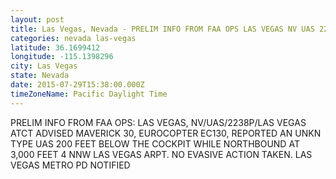 ```yaml
---
layout: post
title: Las Vegas, Nevada - PRELIM INFO FROM FAA OPS LAS VEGAS NV UAS 2238P LAS VEGAS ATCT ADVISED MAVERICK
categories: nevada las-vegas
latitude: 36.1699412
longitude: -115.1398296
city: Las Vegas
state: Nevada
date: 2015-07-29T15:38:00.000Z
timeZoneName: Pacific Daylight Time
---
```


PRELIM INFO FROM FAA OPS: LAS VEGAS, NV/UAS/2238P/LAS VEGAS ATCT ADVISED MAVERICK 30, EUROCOPTER EC130, REPORTED AN UNKN TYPE UAS 200 FEET BELOW THE COCKPIT WHILE NORTHBOUND AT 3,000 FEET 4 NNW LAS VEGAS ARPT. NO EVASIVE ACTION TAKEN.  LAS VEGAS METRO PD NOTIFIED 